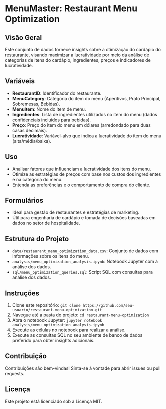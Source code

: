 # MenuMaster: Restaurant Menu Optimization

## Visão Geral
Este conjunto de dados fornece insights sobre a otimização do cardápio do restaurante, visando maximizar a lucratividade por meio da análise de categorias de itens do cardápio, ingredientes, preços e indicadores de lucratividade.

## Variáveis
- **RestaurantID**: Identificador do restaurante.
- **MenuCategory**: Categoria do item do menu (Aperitivos, Prato Principal, Sobremesas, Bebidas).
- **MenuItem**: Nome do item de menu.
- **Ingredientes**: Lista de ingredientes utilizados no item do menu (dados confidenciais incluídos para bebidas).
- **Preço**: Preço do item do menu em dólares (arredondado para duas casas decimais).
- **Lucratividade**: Variável-alvo que indica a lucratividade do item do menu (alta/média/baixa).

## Uso
- Analisar fatores que influenciam a lucratividade dos itens do menu.
- Otimize as estratégias de preços com base nos custos dos ingredientes e na categoria do menu.
- Entenda as preferências e o comportamento de compra do cliente.

## Formulários
- Ideal para gestão de restaurantes e estratégias de marketing.
- Útil para engenharia de cardápio e tomada de decisões baseadas em dados no setor de hospitalidade.

## Estrutura do Projeto
- `data/restaurant_menu_optimization_data.csv`: Conjunto de dados com informações sobre os itens do menu.
- `analysis/menu_optimization_analysis.ipynb`: Notebook Jupyter com a análise dos dados.
- `sql/menu_optimization_queries.sql`: Script SQL com consultas para análise dos dados.

## Instruções
1. Clone este repositório: `git clone https://github.com/seu-usuario/restaurant-menu-optimization.git`
2. Navegue até a pasta do projeto: `cd restaurant-menu-optimization`
3. Abra o notebook Jupyter: `jupyter notebook analysis/menu_optimization_analysis.ipynb`
4. Execute as células no notebook para realizar a análise.
5. Execute as consultas SQL no seu ambiente de banco de dados preferido para obter insights adicionais.

## Contribuição
Contribuições são bem-vindas! Sinta-se à vontade para abrir issues ou pull requests.

## Licença
Este projeto está licenciado sob a Licença MIT.

